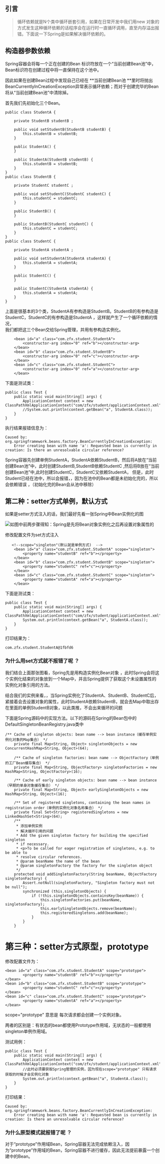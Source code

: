 ## 引言

> 循环依赖就是N个类中循环嵌套引用，如果在日常开发中我们用new 对象的方式发生这种循环依赖的话程序会在运行时一直循环调用，直至内存溢出报错。下面说一下Spring是如果解决循环依赖的。

## 构造器参数依赖

Spring容器会将每一个正在创建的Bean 标识符放在一个“当前创建Bean池”中，Bean标识符在创建过程中将一直保持在这个池中。

因此如果在创建Bean过程中发现自己已经在 **当前创建Bean池 **里时将抛出BeanCurrentlyInCreationException异常表示循环依赖；而对于创建完毕的Bean将从“当前创建Bean池”中清除掉。

首先我们先初始化三个Bean。

```
public class StudentA {

    private StudentB studentB ;

    public void setStudentB(StudentB studentB) {
        this.studentB = studentB;
    }

    public StudentA() {
    }

    public StudentA(StudentB studentB) {
        this.studentB = studentB;
    }
}
public class StudentB {

    private StudentC studentC ;

    public void setStudentC(StudentC studentC) {
        this.studentC = studentC;
    }

    public StudentB() {
    }

    public StudentB(StudentC studentC) {
        this.studentC = studentC;
    }
}
public class StudentC {

    private StudentA studentA ;

    public void setStudentA(StudentA studentA) {
        this.studentA = studentA;
    }

    public StudentC() {
    }

    public StudentC(StudentA studentA) {
        this.studentA = studentA;
    }
}
```

上面是很基本的3个类，StudentA有参构造是StudentB。StudentB的有参构造是StudentC，StudentC的有参构造是StudentA ，这样就产生了一个循环依赖的情况，  
我们都把这三个Bean交给Spring管理，并用有参构造实例化。

```
    <bean id="a" class="com.zfx.student.StudentA">
        <constructor-arg index="0" ref="b"></constructor-arg>
    </bean>
    <bean id="b" class="com.zfx.student.StudentB">
        <constructor-arg index="0" ref="c"></constructor-arg>
    </bean>
    <bean id="c" class="com.zfx.student.StudentC">
        <constructor-arg index="0" ref="a"></constructor-arg>
    </bean>
```

下面是测试类：

```
public class Test {
    public static void main(String[] args) {
        ApplicationContext context = new ClassPathXmlApplicationContext("com/zfx/student/applicationContext.xml");
        //System.out.println(context.getBean("a", StudentA.class));
    }
}
```

执行结果报错信息为：

```
Caused by: org.springframework.beans.factory.BeanCurrentlyInCreationException:
    Error creating bean with name 'a': Requested bean is currently in creation: Is there an unresolvable circular reference?
```

Spring容器先创建单例StudentA，StudentA依赖StudentB，然后将A放在“当前创建Bean池”中，此时创建StudentB,StudentB依赖StudentC ,然后将B放在“当前创建Bean池”中,此时创建StudentC，StudentC又依赖StudentA， 但是，此时Student已经在池中，所以会报错，，因为在池中的Bean都是未初始化完的，所以会依赖错误 ，（初始化完的Bean会从池中移除）

## 第二种：setter方式单例，默认方式

如果是setter方式注入的话，我们最好先看一张Spring中Bean实例化的图

![](/assets/spring/spring_bean_instance_process.png)如图中前两步骤得知：Spring是先将Bean对象实例化之后再设置对象属性的

修改配置文件为set方式注入

```
   <!--scope="singleton"(默认就是单例方式)  -->
    <bean id="a" class="com.zfx.student.StudentA" scope="singleton">
        <property name="studentB" ref="b"></property>
    </bean>
    <bean id="b" class="com.zfx.student.StudentB" scope="singleton">
        <property name="studentC" ref="c"></property>
    </bean>
    <bean id="c" class="com.zfx.student.StudentC" scope="singleton">
        <property name="studentA" ref="a"></property>
    </bean>
```

下面是测试类：

```
public class Test {
    public static void main(String[] args) {
        ApplicationContext context = new ClassPathXmlApplicationContext("com/zfx/student/applicationContext.xml");
        System.out.println(context.getBean("a", StudentA.class));
    }
}
```

打印结果为：

```
com.zfx.student.StudentA@1fbfd6
```

### 为什么用set方式就不报错了呢 ？

我们结合上面那张图看，Spring先是用构造实例化Bean对象 ，此时Spring会将这个实例化结束的对象放到一个Map中，并且Spring提供了获取这个未设置属性的实例化对象引用的方法。

结合我们的实例来看，，当Spring实例化了StudentA、StudentB、StudentC后，紧接着会去设置对象的属性，此时StudentA依赖StudentB，就会去Map中取出存在里面的单例StudentB对象，以此类推，不会出来循环的问题

下面是Spring源码中的实现方法。以下的源码在Spring的Bean包中的DefaultSingletonBeanRegistry.java类中

```
/** Cache of singleton objects: bean name --> bean instance（缓存单例实例化对象的Map集合） */
    private final Map<String, Object> singletonObjects = new ConcurrentHashMap<String, Object>(64);

    /** Cache of singleton factories: bean name --> ObjectFactory（单例的工厂Bean缓存集合） */
    private final Map<String, ObjectFactory> singletonFactories = new HashMap<String, ObjectFactory>(16);

    /** Cache of early singleton objects: bean name --> bean instance（早期的单身对象缓存集合） */
    private final Map<String, Object> earlySingletonObjects = new HashMap<String, Object>(16);

    /** Set of registered singletons, containing the bean names in registration order（单例的实例化对象名称集合） */
    private final Set<String> registeredSingletons = new LinkedHashSet<String>(64);
    /**
     * 添加单例实例
     * 解决循环引用的问题
     * Add the given singleton factory for building the specified singleton
     * if necessary.
     * <p>To be called for eager registration of singletons, e.g. to be able to
     * resolve circular references.
     * @param beanName the name of the bean
     * @param singletonFactory the factory for the singleton object
     */
    protected void addSingletonFactory(String beanName, ObjectFactory singletonFactory) {
        Assert.notNull(singletonFactory, "Singleton factory must not be null");
        synchronized (this.singletonObjects) {
            if (!this.singletonObjects.containsKey(beanName)) {
                this.singletonFactories.put(beanName, singletonFactory);
                this.earlySingletonObjects.remove(beanName);
                this.registeredSingletons.add(beanName);
            }
        }
    }
```

# 第三种：setter方式原型，prototype

修改配置文件为：

```
<bean id="a" class="com.zfx.student.StudentA" scope="prototype">
        <property name="studentB" ref="b"></property>
</bean>
<bean id="b" class="com.zfx.student.StudentB" scope="prototype">
        <property name="studentC" ref="c"></property>
</bean>
<bean id="c" class="com.zfx.student.StudentC" scope="prototype">
        <property name="studentA" ref="a"></property>
</bean>
```

scope="prototype" 意思是 每次请求都会创建一个实例对象。

两者的区别是：有状态的bean都使用Prototype作用域，无状态的一般都使用singleton单例作用域。

测试用例：

```
public class Test {
    public static void main(String[] args) {
        ApplicationContext context = new ClassPathXmlApplicationContext("com/zfx/student/applicationContext.xml");
        //此时必须要获取Spring管理的实例，因为现在scope="prototype" 只有请求获取的时候才会实例化对象
        System.out.println(context.getBean("a", StudentA.class));
    }
}
```

打印结果：

```
Caused by: org.springframework.beans.factory.BeanCurrentlyInCreationException:
    Error creating bean with name 'a': Requested bean is currently in creation: Is there an unresolvable circular reference?
```

### 为什么原型模式就报错了呢 ？

对于“prototype”作用域Bean，Spring容器无法完成依赖注入，因为“prototype”作用域的Bean，Spring容器不进行缓存，因此无法提前暴露一个创建中的Bean。

  


